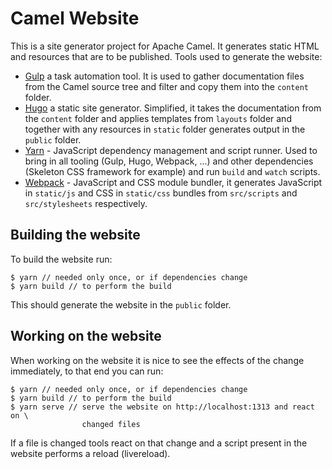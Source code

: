 # Camel Website

This is a site generator project for Apache Camel. It generates static HTML and
resources that are to be published. Tools used to generate the website:
 - [Gulp](http://gulpjs.com/) a task automation tool. It is used to gather
   documentation files from the Camel source tree and filter and copy them into
   the `content` folder.
 - [Hugo](https://gohugo.io) a static site generator. Simplified, it takes the
   documentation from the `content` folder and applies templates from `layouts`
   folder and together with any resources in `static` folder generates output in
   the `public` folder.
 - [Yarn](https://yarnpkg.io) - JavaScript dependency management and script
   runner. Used to bring in all tooling (Gulp, Hugo, Webpack, ...) and other
   dependencies (Skeleton CSS framework for example) and run `build` and `watch`
   scripts.
 - [Webpack](https://webpack.js.org/) - JavaScript and CSS module bundler, it
   generates JavaScript in `static/js` and CSS in `static/css` bundles from
   `src/scripts` and `src/stylesheets` respectively.

## Building the website

To build the website run:

    $ yarn // needed only once, or if dependencies change
    $ yarn build // to perform the build

This should generate the website in the `public` folder.

## Working on the website

When working on the website it is nice to see the effects of the change
immediately, to that end you can run:

    $ yarn // needed only once, or if dependencies change
    $ yarn build // to perform the build
    $ yarn serve // serve the website on http://localhost:1313 and react on \
                    changed files

If a file is changed tools react on that change and a script present in the
website performs a reload (livereload).
